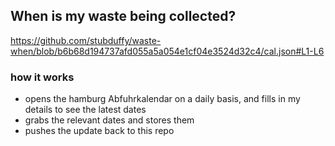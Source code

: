 ## When is my waste being collected?
  https://github.com/stubduffy/waste-when/blob/b6b68d194737afd055a5a054e1cf04e3524d32c4/cal.json#L1-L6
  
  ### how it works
  - opens the hamburg Abfuhrkalendar on a daily basis, and fills in my details to see the latest dates
  - grabs the relevant dates and stores them
  - pushes the update back to this repo
  
